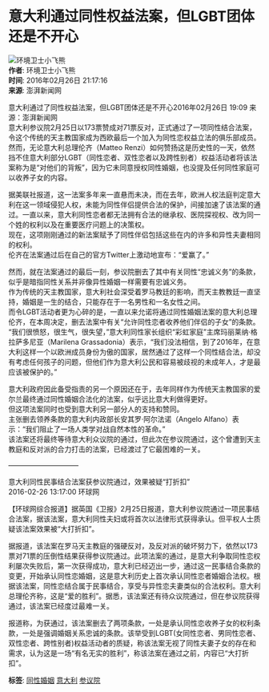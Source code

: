 # 意大利通过同性权益法案，但LGBT团体还是不开心

![环境卫士小飞熊](https://img2.doubanio.com/icon/u4701186-451.jpg)  
**作者**: 环境卫士小飞熊  
**时间**: 2016年02月26日 21:17:16  
**来源**: 澎湃新闻网  

意大利通过了同性权益法案，但LGBT团体还是不开心2016年02月26日 19:09 来源：澎湃新闻网    
意大利参议院2月25日以173票赞成对71票反对，正式通过了一项同性结合法案，令这个传统的天主教国家成为西欧最后一个加入为同性恋权益立法的俱乐部成员。  
然而，无论意大利总理伦齐（Matteo Renzi）如何赞扬这是历史性的一天，依然挡不住意大利部分LGBT（同性恋者、双性恋者以及跨性别者）权益活动者将该法案称为是“对他们的背叛”，因为它未同意授权同性婚姻，也没提及任何同性家庭可以收养子女的内容。  

据美联社报道，这一法案多年来一直悬而未决，而在去年，欧洲人权法庭判定意大利在这一领域侵犯人权，未能为同性伴侣提供合法的保护，间接加速了该法案的通过。一直以来，意大利同性恋者都无法拥有合法的继承权、医院探视权、改为同一个姓的权利以及在重要医疗问题上的决策权。  
现在，这项刚刚通过的新法案赋予了同性伴侣包括这些在内的许多和异性夫妻相同的权利。  
伦齐在法案通过后在自己的官方Twitter上激动地宣布：“爱赢了。”  

然而，就在法案通过的最后一刻，参议院删去了其中有关同性“忠诚义务”的条款，似乎是暗指同性关系并非像异性婚姻一样需要有忠诚义务。  
作为传统的天主教国家，意大利社会深受着罗马教廷的影响，而天主教教廷一直坚持，婚姻是一生的结合，只能存在于一名男性和一名女性之间。  
而令LGBT活动者更为心碎的是，一直以来允诺将通过同性婚姻法案的意大利总理伦齐，在本周决定，删去法案中有关“允许同性恋者收养他们伴侣的子女”的条款。  
“我们很愤怒，很生气，很失望，”意大利同性家长组织“彩虹家庭”主席玛丽莱纳·格拉萨多尼亚（Marilena Grassadonia）表示，“我们没法相信，到了2016年，在意大利这样一个以欧洲成员身份为傲的国家，居然通过了这样一个同性结合法，却没有考虑任何孩子的问题，但他们作为意大利公民和容易被歧视的未成年人，才是最应该被保护的。”  

意大利政府因此备受指责的另一个原因还在于，去年同样作为传统天主教国家的爱尔兰最终通过同性婚姻合法化的法案，似乎远比意大利做得更好。  
但这项法案同时也受到意大利另一部分人的支持和赞同。  
主张删去领养条款的意大利内政部长安其罗·阿尔法诺（Angelo Alfano）表示：“我们阻止了一场人类学对战自然本性的革命。”  
该法案还将最终等待意大利众议院的通过，但此次在参议院通过，这个曾遭到天主教庭和反对派的合力打击的法案，已经渡过了它最困难的一关。  

——————————  

意大利同性民事结合法案获参议院通过，效果被疑“打折扣”  
2016-02-26 13:17:00 环球网  

【环球网综合报道】据英国《卫报》2月25日报道，意大利参议院通过一项民事结合法案，据该法案，意大利同性夫妇或将首次以法律形式获得承认。但平权人士质疑该法案效果被“大打折扣”。  

据报道，该法案在罗马天主教庭的强硬反对，及反对派的破坏努力下，依然以173票对71票的压倒性结果获得参议院通过。此项法案的通过，是意大利争取同性恋权利屡次失败后，第一次获得成功，意大利已经迈出一步，通过这一民事结合条款的变更，开始承认同性恋婚姻，这是意大利历史上首次承认同性恋者婚姻合法权。根据该法案，同性恋结合属于民事结合，享受与异性恋夫妻类似的合法权利。意大利总理伦齐称，这是“爱的胜利”。据悉，该法案还有待众议院通过，但在参议院获得通过，该法案已经度过最难一关。  

报道称，为获通过，该法案删去了两项条款，一处是承认同性恋收养子女的权利条款，一处是强调婚姻关系忠诚的条款。该举受到LGBT(女同性恋者、男同性恋者、双性恋者、跨性别者)权益活动者的质疑，称该法案无视了同性夫妻子女的存在和需求，认为这是一场“有名无实的胜利”，称该法案在通过之前，内容已“大打折扣”。  

**标签**: [同性婚姻](https://www.douban.com/note/tags/%E5%90%8C%E6%80%A7%E5%A9%9A%E5%A7%BB?people=redoriole&all=1) [意大利](https://www.douban.com/channel/30307268) [参议院](https://www.douban.com/note/tags/%E5%8F%82%E8%AE%AE%E9%99%A2?people=redoriole&all=1)
<!-- tcd_original_link https://m.douban.com/note/541749260/ -->
